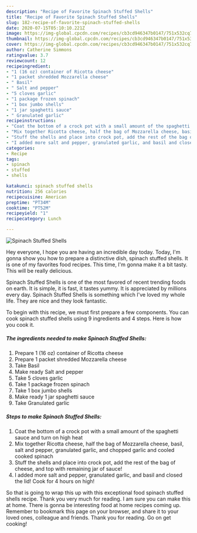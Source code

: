 ```yaml
---
description: "Recipe of Favorite Spinach Stuffed Shells"
title: "Recipe of Favorite Spinach Stuffed Shells"
slug: 182-recipe-of-favorite-spinach-stuffed-shells
date: 2020-07-15T05:10:10.221Z
image: https://img-global.cpcdn.com/recipes/cb3cd946347b0147/751x532cq70/spinach-stuffed-shells-recipe-main-photo.jpg
thumbnail: https://img-global.cpcdn.com/recipes/cb3cd946347b0147/751x532cq70/spinach-stuffed-shells-recipe-main-photo.jpg
cover: https://img-global.cpcdn.com/recipes/cb3cd946347b0147/751x532cq70/spinach-stuffed-shells-recipe-main-photo.jpg
author: Catherine Simmons
ratingvalue: 3.7
reviewcount: 12
recipeingredient:
- "1 (16 oz) container of Ricotta cheese"
- "1 packet shredded Mozzarella cheese"
- " Basil"
- " Salt and pepper"
- "5 cloves garlic"
- "1 package frozen spinach"
- "1 box jumbo shells"
- "1 jar spaghetti sauce"
- " Granulated garlic"
recipeinstructions:
- "Coat the bottom of a crock pot with a small amount of the spaghetti sauce and turn on high heat"
- "Mix together Ricotta cheese, half the bag of Mozzarella cheese, basil, salt and pepper, granulated garlic, and chopped garlic and cooled cooked spinach"
- "Stuff the shells and place into crock pot, add the rest of the bag of cheese, and top with remaining jar of sauce!"
- "I added more salt and pepper, granulated garlic, and basil and closed the lid! Cook for 4 hours on high!"
categories:
- Recipe
tags:
- spinach
- stuffed
- shells

katakunci: spinach stuffed shells 
nutrition: 256 calories
recipecuisine: American
preptime: "PT34M"
cooktime: "PT52M"
recipeyield: "1"
recipecategory: Lunch

---
```



![Spinach Stuffed Shells](https://img-global.cpcdn.com/recipes/cb3cd946347b0147/751x532cq70/spinach-stuffed-shells-recipe-main-photo.jpg)

Hey everyone, I hope you are having an incredible day today. Today, I'm gonna show you how to prepare a distinctive dish, spinach stuffed shells. It is one of my favorites food recipes. This time, I'm gonna make it a bit tasty. This will be really delicious.

Spinach Stuffed Shells is one of the most favored of recent trending foods on earth. It is simple, it is fast, it tastes yummy. It is appreciated by millions every day. Spinach Stuffed Shells is something which I've loved my whole life. They are nice and they look fantastic.




To begin with this recipe, we must first prepare a few components. You can cook spinach stuffed shells using 9 ingredients and 4 steps. Here is how you cook it.

<!--inarticleads1-->

##### The ingredients needed to make Spinach Stuffed Shells:

1. Prepare 1 (16 oz) container of Ricotta cheese
1. Prepare 1 packet shredded Mozzarella cheese
1. Take  Basil
1. Make ready  Salt and pepper
1. Take 5 cloves garlic
1. Take 1 package frozen spinach
1. Take 1 box jumbo shells
1. Make ready 1 jar spaghetti sauce
1. Take  Granulated garlic




<!--inarticleads2-->

##### Steps to make Spinach Stuffed Shells:

1. Coat the bottom of a crock pot with a small amount of the spaghetti sauce and turn on high heat
1. Mix together Ricotta cheese, half the bag of Mozzarella cheese, basil, salt and pepper, granulated garlic, and chopped garlic and cooled cooked spinach
1. Stuff the shells and place into crock pot, add the rest of the bag of cheese, and top with remaining jar of sauce!
1. I added more salt and pepper, granulated garlic, and basil and closed the lid! Cook for 4 hours on high!




So that is going to wrap this up with this exceptional food spinach stuffed shells recipe. Thank you very much for reading. I am sure you can make this at home. There is gonna be interesting food at home recipes coming up. Remember to bookmark this page on your browser, and share it to your loved ones, colleague and friends. Thank you for reading. Go on get cooking!
